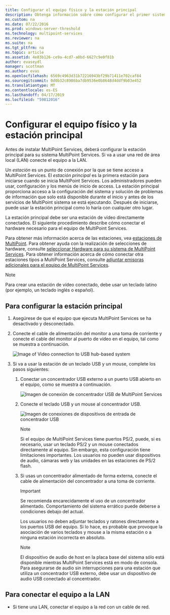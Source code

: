 ```yaml
---
title: Configurar el equipo físico y la estación principal
description: Obtenga información sobre cómo configurar el primer sistema, la estación principal en MultiPoint Services
ms.custom: na
ms.date: 07/22/2016
ms.prod: windows-server-threshold
ms.technology: multipoint-services
ms.reviewer: na
ms.suite: na
ms.tgt_pltfrm: na
ms.topic: article
ms.assetid: 4e83b126-ce9a-4cd7-a0bd-6627c9e0f81b
author: evaseydl
manager: scottman
ms.author: evas
ms.openlocfilehash: 6569c4963d31b72216943bf29b71411e702caf84
ms.sourcegitcommit: 0d0b32c8986ba7db9536e0b8648d4ddf9b03e452
ms.translationtype: MT
ms.contentlocale: es-ES
ms.lasthandoff: 04/17/2019
ms.locfileid: "59812016"
---
```

# <a name="set-up-the-physical-computer-and-primary-station"></a>Configurar el equipo físico y la estación principal
Antes de instalar MultiPoint Services, deberá configurar la estación principal para su sistema MultiPoint Services. Si va a usar una red de área local (LAN) conecte el equipo a la LAN.  
  
Un *estación* es un punto de conexión por la que se tiene acceso a MultiPoint Services. El *estación principal* es la primera estación para iniciarse cuando se inicia MultiPoint Services. Los administradores pueden usar, configuración y los menús de inicio de access. La estación principal proporciona acceso a la configuración del sistema y solución de problemas de información que solo está disponible durante el inicio y antes de los servicios de MultiPoint sistema se está ejecutando. Después de iniciarse, puede usar la estación principal como lo haría con cualquier otro lugar.  
  
La estación principal debe ser una estación de vídeo directamente conectados. El siguiente procedimiento describe cómo conectar el hardware necesario para el equipo de MultiPoint Services.  
  
Para obtener más información acerca de las estaciones, vea [estaciones de MultiPoint](multipoint-services-stations.md). Para obtener ayuda con la realización de selecciones de hardware, consulte [seleccionar Hardware para su sistema de MultiPoint Services](Selecting-Hardware-for-Your-MultiPoint-services-System.md). Para obtener información acerca de cómo conectar otra estaciones tipos a MultiPoint Services, consulte [adjuntar emisoras adicionales para el equipo de MultiPoint Services](Attach-additional-stations-to-your-MultiPoint-services-computer.md).  
  
> [!NOTE]  
> Para crear una estación de vídeo conectado, debe usar un teclado latino (por ejemplo, un teclado inglés o español).  
  
## <a name="to-set-up-your-primary-station"></a>Para configurar la estación principal  
  
1.  Asegúrese de que el equipo que ejecuta MultiPoint Services se ha desactivado y desconectado.  
  
2.  Conecte el cable de alimentación del monitor a una toma de corriente y conecte el cable del monitor al puerto de vídeo en el equipo, tal como se muestra a continuación.  
  
    ![Image of Video connection to USB hub-based system](./media/WMSVideoConnection.gif)  
  
3.  Si va a usar la estación de un teclado USB y un mouse, complete los pasos siguientes:  
  
    1.  Conectar un concentrador USB externo a un puerto USB abierto en el equipo, como se muestra a continuación.  
  
        ![Imagen de conexión de concentrador USB de MultiPoint Services](./media/WMSUSBHubConnection.gif)  
  
    2.  Conecte el teclado USB y un mouse al concentrador USB.  
  
        ![Imagen de conexiones de dispositivos de entrada de concentrador USB](./media/WMSUSBDeviceConnection.gif)  
  
        > [!NOTE]  
        > Si el equipo de MultiPoint Services tiene puertos PS/2, puede, si es necesario, usar un teclado PS/2 y un mouse conectados directamente al equipo. Sin embargo, esta configuración tiene limitaciones importantes. Los usuarios no pueden usar dispositivos de audio, cámaras web y las unidades en las estaciones de PS/2 flash.  
  
    3.  Si usas un concentrador alimentado de forma externa, conecte el cable de alimentación del concentrador a una toma de corriente.  
  
        > [!IMPORTANT]  
        > Se recomienda encarecidamente el uso de un concentrador alimentado. Comportamiento del sistema errático puede deberse a condiciones debajo del actual.  
        >   
        > Los usuarios no deben adjuntar teclados y ratones directamente a los puertos USB del equipo. Si lo hace, es probable que provoque la asociación de varios teclados y mouse a la misma estación o a ninguna estación incorrecta en absoluto.  
  
        > [!NOTE]  
        > El dispositivo de audio de host en la placa base del sistema sólo está disponible mientras MultiPoint Services está en modo de consola. Para asegurarse de audio sin interrupciones para una estación que utiliza un concentrador USB externo, debe usar un dispositivo de audio USB conectado al concentrador.  
  
## <a name="to-connect-the-computer-to-the-lan"></a>Para conectar el equipo a la LAN  
  
-   Si tiene una LAN, conectar el equipo a la red con un cable de red.